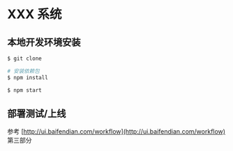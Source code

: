 # XXX 系统

## 本地开发环境安装

```sh
$ git clone 

# 安装依赖包
$ npm install

$ npm start
```

## 部署测试/上线

参考 [http://ui.baifendian.com/workflow](http://ui.baifendian.com/workflow) 第三部分